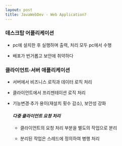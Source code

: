 ```yaml
---
layout: post
title: JavaWebDev - Web Application?
---
```


### 데스크탑 어플리케이션

- pc에 설치한 후 실행하며 출력, 처리 모두 pc에서 수행

- 배포가 번거롭고 보안에 취약하다
  
### 클라이언트·서버 애플리케이션

- 서버에서 비즈니스 로직과 데이터 로직 처리

- 클라이언트에서 프리젠테이션 로직 처리

- 기능변경·추가 용이(재설치 횟수 감소), 보안성 강화  
  
  #### *다중 클라이언트 요청 처리*

  - 클라이언트의 요청 처리 부분을 별도의 작업으로 분리

  - 분리된 작업은 스레드에 정의하여 병행 처리
